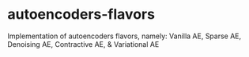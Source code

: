 # autoencoders-flavors
Implementation of autoencoders flavors, namely: Vanilla AE, Sparse AE, Denoising AE, Contractive AE, &amp; Variational AE
